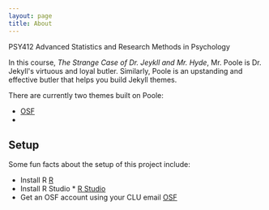 ```yaml
---
layout: page
title: About
---
```


<p class="message">
  PSY412 Advanced Statistics and Research Methods in Psychology
</p>

In this course, *The Strange Case of Dr. Jeykll and Mr. Hyde*, Mr. Poole is Dr. Jekyll's virtuous and loyal butler. Similarly, Poole is an upstanding and effective butler that helps you build Jekyll themes. 

There are currently two themes built on Poole:

* [OSF](http://osf.io)
* 




## Setup

Some fun facts about the setup of this project include:

* Install R [R](https://www.r-project.org/)
* Install R Studio * [R Studio](https://www.rstudio.com/)
* Get an OSF account using your CLU email [OSF](https://osf.io/)



